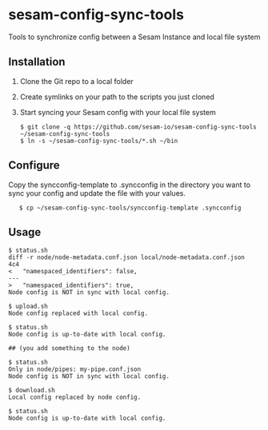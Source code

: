 # sesam-config-sync-tools
Tools to synchronize config between a Sesam Instance and local file system

## Installation

1. Clone the Git repo to a local folder
2. Create symlinks on your path to the scripts you just cloned
3. Start syncing your Sesam config with your local file system

       $ git clone -q https://github.com/sesam-io/sesam-config-sync-tools ~/sesam-config-sync-tools
       $ ln -s ~/sesam-config-sync-tools/*.sh ~/bin

## Configure

Copy the syncconfig-template to .syncconfig in the directory you want to sync your config and update the file with your values.

       $ cp ~/sesam-config-sync-tools/syncconfig-template .syncconfig

## Usage

    $ status.sh 
    diff -r node/node-metadata.conf.json local/node-metadata.conf.json
    4c4
    <   "namespaced_identifiers": false,
    ---
    >   "namespaced_identifiers": true,
    Node config is NOT in sync with local config.

    $ upload.sh 
    Node config replaced with local config.

    $ status.sh 
    Node config is up-to-date with local config.
    
    ## (you add something to the node)
    
    $ status.sh 
    Only in node/pipes: my-pipe.conf.json
    Node config is NOT in sync with local config.
    
    $ download.sh 
    Local config replaced by node config.
    
    $ status.sh 
    Node config is up-to-date with local config.

